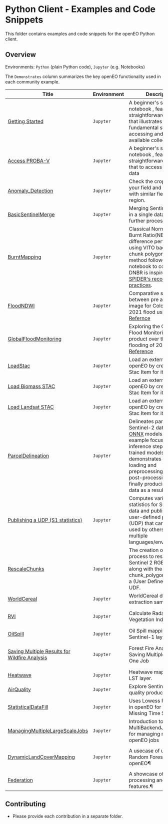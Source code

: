 # Python Client - Examples and Code Snippets

This folder contains examples and code snippets for the openEO Python client.

## Overview

Environments: `Python` (plain Python code), `Jupyter` (e.g. Notebooks)

The `Demonstrates` column summarizes the key openEO functionality used in each community example.


| Title                                                           | Environment | Description                                                                                                                                                                                                                                                                                                                           | Demonstrates                                                                                                                                                                                                                                                                            |
|-----------------------------------------------------------------|-|---------------------------------------------------------------------------------------------------------------------------------------------------------------------------------------------------------------------------------------------------------------------------------------------------------------------------------------|-----------------------------------------------------------------------------------------------------------------------------------------------------------------------------------------------------------------------------------------------------------------------------------------|
| [Getting Started](./1.%20GettingStarted/)                       | `Jupyter`  | A beginner's sample notebook , featuring a straightforward workflow that illustrates the fundamental steps of accessing and utilizing available collections.                                                                                                                                                                          | Loading collection from a backend; openEO process `load_collection`                                                                                                                                                                                                                     |
| [Access PROBA-V](./AccessPROBA-V)                               | `Jupyter`  | A beginner's sample notebook , featuring a straightforward workflow that to access PROBA-V data                                                                                                                                                                                                                                       | Loading collection from a backend; openEO process `load_collection`; aggregate spatially using `aggregate_spatial`                                                                                                                                                                      |
| [Anomaly_Detection](./RescaleChunks/)                           | `Jupyter`  | Check the crop growth on your field and compare it with similar fields in the region.                                                                                                                                                                                                                                                 | Loading data from **WFS**; openEO process `Anomaly_Detection`                                                                                                                                                                                                                           |
| [BasicSentinelMerge](./BasicSentinelMerge/)                     | `Jupyter`   | Merging Sentinel 1 and 2 in a single datacube for further processing.                                                                                                                                                                                                                                                                 | openEO processes `merge_cubes`, `mask_scl_dilation`, `aggregate_temporal_period`, `array_interpolate_linear`, `sar_backscatter`, `filter_bbox`                                                                                                                                          |
| [BurntMapping](./BurntMapping/)                                 | `Jupyter`    | Classical Normalized Burnt Ratio(NBR) difference performed using VITO backend on a chunk polygon. The method followed in this notebook to compute DNBR is inspired from [UN SPIDER's recommended practices](https://www.un-spider.org/advisory-support/recommended-practices/recommended-practice-google-earth-engine-flood-mapping). | openEO processes `run_udf`, `apply_polygon` with polygon loaded from JSON, `reduce_dimension`                                                                                                                                                                                           |
| [FloodNDWI](./FloodNDWI/)                                       | `Jupyter`    | Comparative study between pre and post image for Cologne during 2021 flood using NDWI. [Refernce](https://labo.obs-mip.fr/multitemp/the-ndwi-applied-to-the-recent-flooding-in-the-central-us/)                                                                                                                                       | **Adding metadata** to a datacube; openEO processes `datacube_from_process`, `merge_datacube`, `reduce_dimension`                                                                                                                                                                       |
| [GlobalFloodMonitoring](./GlobalFloodMonitoring/)               | `Jupyter`    | Exploring the Global Flood Monitoring (GFM) product over the Pakistan flooding of 2022. [Reference](https://extwiki.eodc.eu/GFM)                                                                                                                                                                                                      | Loading `GFM` data; saving data in specific `tile_grids`; plotting with additional data                                                                                                                                                                                                 |
| [LoadStac](./LoadStac/)                                         | `Jupyter`    | Load an external file in openEO by creating a Stac Item for it.                                                                                                                                                                                                                                                                       | creating a simple stac item, openEO processes `load_stac`                                                                                                                                                                                                                               |
| [Load Biomass STAC](./LoadExternalSTAC/)                        | `Jupyter`    | Load an external file in openEO by creating a Stac Item for it.                                                                                                                                                                                                                                                                       | Merge available collection with external collection, openEO processes `load_stac`, `merge_cube`                                                                                                                                                                                         |
| [Load Landsat STAC](./LoadExternalSTAC/)                        | `Jupyter`    | Load an external file in openEO by creating a Stac Item for it.                                                                                                                                                                                                                                                                       | Merge available collection with external collection, openEO processes `load_stac`, `merge_cube`                                                                                                                                                                                         |
| [ParcelDelineation](./ParcelDelineation/)                       | `Jupyter` | Delineates parcels with Sentinel-2 data using [ONNX](https://onnx.ai/) models. The example focuses on the inference step, using pre-trained models. It demonstrates data loading and preprocessing, inference, post-processing and finally producing vector data as a result.                                                         | Selection of best tiles; Running **ONNX models** using `udf`; postprocessing using **sobel filter** and **Felzenszwalb's algoritm** in `udf`, openEO processes `aggregate_spatial`, `build_child_callback`, `filter_labels`, `apply_neighborhood`, `raster_to_vector`, `filter_spatial` |
| [Publishing a UDP (S1 statistics)](./Sentinel1_Stats/)          | `Jupyter`   | Computes various statistics for Sentinel-1 data and publishes it as a user-defined process (UDP) that can be re-used by others across multiple languages/environments.                                                                                                                                                                | Creating a `udp` with `ProcessBuilder`; Saving `udp`for public reuse with `save_user_defined_process`; Publishing a service; credit usage; openEO processes `rename_labels`, `apply_dimension`, `datacube_from_process`                                                                 |
| [RescaleChunks](./RescaleChunks/)                               | `Jupyter`   | The creation of a simple process to rescale Sentinel 2 RGB image along with the use of chunk_polygon apply with a (User Defined Function) UDF.                                                                                                                                                                                        | openEO processes `run_udf`, `chunk_polygon`, `reduce_dimension`                                                                                                                                                                                                                         |
| [WorldCereal](./WorldCereal/)                                   | `Jupyter`   | WorldCereal data extraction sample.                                                                                                                                                                                                                                                                                                   | openEO processes `merge_cubes`, loading **WorldCereal** data                                                                                                                                                                                                                            |
| [RVI](./RVI/)                                                   | `Jupyter`   | Calculate Radar Vegetation Index                                                                                                                                                                                                                                                                                                      | openEO processes `sar_backscatter`, `spectral_nidices.compute_indices`; **plotting** mean result and timeseries; **Awesome Spectral Indices**                                                                                                                                           |
| [OilSpill](./OilSpill/)                                         | `Jupyter`   | Oil Spill mapping with Sentinel-1 layer.                                                                                                                                                                                                                                                                                              | openEO processes `sar_backscatter`, `apply`, `apply_kernel`, `rename_labels`, `merge_cubes`; **plotting** binary image                                                                                                                                                                  |
| [Saving Multiple Results for Wildfire Analysis](./ForestFire/)                                     | `Jupyter`   | Forest Fire Analysis: Saving Multiple Results in One Job                                                                                                                                                                                                                                                                                                     | openEO processes `apply_kernel`,,`spectral_nidices.compute_indices`,`MultiResult`; **plotting** comparative visualisation; **Awesome Spectral Indices**                                                                                                                                         |
| [Heatwave](./Heatwave/)                                         | `Jupyter`   | Heatwave mapping using LST layer.                                                                                                                                                                                                                                                                                                     | openEO processes `mask`, `apply_dimension`, `reduce_dimension`; **plotting** Total number of days                                                                                                                                                                                       |
| [AirQuality](./AirQuality/)                                     | `Jupyter`   | Explore Sentinel-5P air quality products                                                                                                                                                                                                                                                                                              | openEO processes `merge_cubes`, `aggregate_temporal_period`; **plotting** mean result and timeseries; product's correlation                                                                                                                                                             |
| [StatisticalDataFill](./StatisticalDataFill/)                   | `Jupyter`   | Uses Lowess Regression in openEO for Filling Missing Time Series Data                                                                                                                                                                                                                                                                 | openEO processes `aggregate_temporal_period`, `apply_dimension`; **plotting** mean result and timeseries ; `SENTINEL_5P_L2`                                                                                                                                                             |
| [ManagingMultipleLargeScaleJobs](./ManagingMultipleLargeScaleJobs/) | `Jupyter`   | Introduction to the MultiBackendJobManager for managing multiple openEO jobs                                                                                                                                                                                                                                                          | openEO processes `MultiBackendJobManager`                                                                                                                                                                                                                                               |
| [DynamicLandCoverMapping](./DynamicLandCoverMapping/)           | `Jupyter`   | A usecase of using Random Forest from openEO¶                                                                                                                                                                                                                                                                                         | openEO processes `MlModel`, `compute_and_rescale_indices`, `array_create`, `array_concat`, `array_interpolate_linear`; **plotting** predicted land cover mapping ; `SENTINEL2_L2A`, `SENTINEL1_GRD`                                                                                     |
| [Federation](./Federation/)                                     | `Jupyter`   | A showcase of federated processing and specific features.¶                                                                                                                                                                                                                                                                            | openEO Aggregator  ; `SENTINEL2_L2A`                                                                                                                                                                                                                                                    |


## Contributing

* Please provide each contribution in a separate folder.
